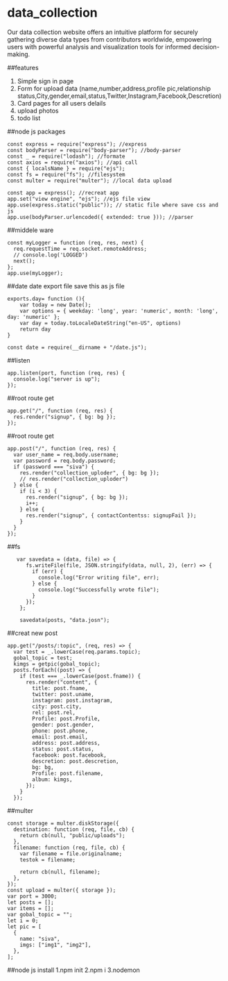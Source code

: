 # data_collection
Our data collection website offers an intuitive platform for securely gathering diverse data types from contributors worldwide, empowering users with powerful analysis and visualization tools for informed decision-making.

 ##features
  1. Simple sign in page
  2. Form for upload data (name,number,address,profile pic,relationship status,City,gender,email,status,Twitter,Instagram,Facebook,Descretion)
  3. Card pages for all users delails
  4. upload photos
  5. todo list

##node js packages

```
const express = require("express"); //express
const bodyParser = require("body-parser"); //body-parser 
const _ = require("lodash"); //formate
const axios = require("axios"); //api call
const { localsName } = require("ejs");
const fs = require("fs"); //filesystem 
const multer = require("multer"); //local data upload

const app = express(); //recreat app 
app.set("view engine", "ejs"); //ejs file view
app.use(express.static("public")); // static file where save css and js
app.use(bodyParser.urlencoded({ extended: true })); //parser
```


##middele ware

```
const myLogger = function (req, res, next) {
  req.requestTime = req.socket.remoteAddress;
  // console.log('LOGGED')
  next();
};
app.use(myLogger);
```

##date
date export file save this as js file
```
exports.day= function (){
    var today = new Date();
    var options = { weekday: 'long', year: 'numeric', month: 'long', day: 'numeric' };
    var day = today.toLocaleDateString("en-US", options)
    return day
}
```
```
const date = require(__dirname + "/date.js");
```
##listen
```
app.listen(port, function (req, res) {
  console.log("server is up");
});

```
##root route get
```
app.get("/", function (req, res) {
  res.render("signup", { bg: bg });
});
```
##root route get
```
app.post("/", function (req, res) {
  var user_name = req.body.username;
  var password = req.body.password;
  if (password === "siva") {
    res.render("collection_uploder", { bg: bg });
    // res.render("collection_uploder")
  } else {
    if (i < 3) {
      res.render("signup", { bg: bg });
      i++;
    } else {
      res.render("signup", { contactContentss: signupFail });
    }
  }
});
```
##fs
```
   var savedata = (data, file) => {
      fs.writeFile(file, JSON.stringify(data, null, 2), (err) => {
        if (err) {
          console.log("Error writing file", err);
        } else {
          console.log("Successfully wrote file");
        }
      });
    };

    savedata(posts, "data.josn");
```
##creat new post
```
app.get("/posts/:topic", (req, res) => {
  var test = _.lowerCase(req.params.topic);
  gobal_topic = test;
  kimgs = getpic(gobal_topic);
  posts.forEach((post) => {
    if (test === _.lowerCase(post.fname)) {
      res.render("content", {
        title: post.fname,
        twitter: post.uname,
        instagram: post.instagram,
        city: post.city,
        rel: post.rel,
        Profile: post.Profile,
        gender: post.gender,
        phone: post.phone,
        email: post.email,
        address: post.address,
        status: post.status,
        facebook: post.facebook,
        descretion: post.descretion,
        bg: bg,
        Profile: post.filename,
        album: kimgs,
      });
    }
  });
```
##multer 
```
const storage = multer.diskStorage({
  destination: function (req, file, cb) {
    return cb(null, "public/uploads");
  },
  filename: function (req, file, cb) {
    var filename = file.originalname;
    testok = filename;

    return cb(null, filename);
  },
});
const upload = multer({ storage });
var port = 3000;
let posts = [];
var items = [];
var gobal_topic = "";
let i = 0;
let pic = [
  {
    name: "siva",
    imgs: ["img1", "img2"],
  },
];

```
##node js install
  1.npm init
  2.npm i
  3.nodemon
  





